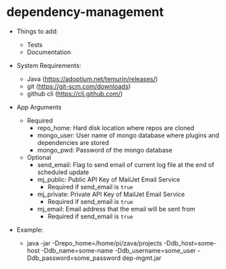 # dependency-management

* Things to add:
    * Tests
    * Documentation

* System Requirements:
    * Java (https://adoptium.net/temurin/releases/)
    * git (https://git-scm.com/downloads)
    * github cli (https://cli.github.com/)

* App Arguments
    * Required
        * repo_home: Hard disk location where repos are cloned
        * mongo_user: User name of mongo database where plugins and dependencies are stored
        * mongo_pwd: Password of the mongo database
    * Optional
        * send_email: Flag to send email of current log file at the end of scheduled update
        * mj_public: Public API Key of MailJet Email Service
            * Required if send_email is `true`
        * mj_private: Private API Key of MailJet Email Service
            * Required if send_email is `true`
        * mj_email: Email address that the email will be sent from
            * Required if send_email is `true`

* Example:
    * java -jar -Drepo_home=/home/pi/zava/projects -Ddb_host=some-host -Ddb_name=some-name -Ddb_username=some_user -Ddb_password=some_password dep-mgmt.jar
